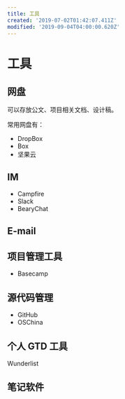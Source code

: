```yaml
---
title: 工具
created: '2019-07-02T01:42:07.411Z'
modified: '2019-09-04T04:00:00.620Z'
---
```


# 工具

## 网盘

可以存放公文、项目相关文档、设计稿。

常用网盘有：

- DropBox
- Box
- 坚果云

## IM

- Campfire
- Slack
- BearyChat

## E-mail

## 项目管理工具

- Basecamp

## 源代码管理

- GitHub
- OSChina

## 个人 GTD 工具

Wunderlist

## 笔记软件

